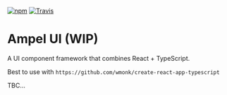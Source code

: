 
[![npm](https://img.shields.io/npm/v/ampel-ui.svg)](https://www.npmjs.com/package/ampel-ui) 
[![Travis](https://img.shields.io/travis/Webtrekk/Ampel-UI.svg)](https://travis-ci.org/Webtrekk/Ampel-UI) 


# Ampel UI (WIP)

A UI component framework that combines React + TypeScript.

Best to use with `https://github.com/wmonk/create-react-app-typescript`

TBC...

